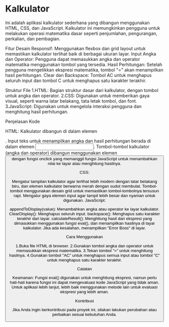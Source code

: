 # Kalkulator
Ini adalah aplikasi kalkulator sederhana yang dibangun menggunakan HTML, CSS, dan JavaScript. Kalkulator ini memungkinkan pengguna untuk melakukan operasi matematika dasar seperti penjumlahan, pengurangan, perkalian, dan pembagian.

Fitur
Desain Responsif: Menggunakan flexbox dan grid layout untuk memastikan kalkulator terlihat baik di berbagai ukuran layar.
Input Angka dan Operator: Pengguna dapat memasukkan angka dan operator matematika menggunakan tombol yang tersedia.
Hasil Perhitungan: Setelah pengguna mengetikkan ekspresi matematika, tombol "=" akan menampilkan hasil perhitungan.
Clear dan Backspace: Tombol AC untuk menghapus seluruh input dan tombol C untuk menghapus satu karakter terakhir.

Struktur File
1.HTML: Bagian struktur dasar dari kalkulator, dengan tombol untuk angka dan operator.
2.CSS: Digunakan untuk memberikan gaya visual, seperti warna latar belakang, tata letak tombol, dan font.
3.JavaScript: Digunakan untuk mengelola interaksi pengguna dan menghitung hasil perhitungan.

Penjelasan Kode

HTML:
Kalkulator dibangun di dalam elemen <div class="calculator">.
Input teks untuk menampilkan angka dan hasil perhitungan berada di dalam elemen <input type="text" id="display">.
Tombol-tombol kalkulator (angka dan operator) dibangun menggunakan elemen <button> dengan fungsi onclick yang memanggil fungsi JavaScript untuk menambahkan nilai ke layar atau menghitung hasilnya.

CSS:

Mengatur tampilan kalkulator agar terlihat lebih modern dengan latar belakang biru, dan elemen kalkulator berwarna merah dengan sudut membulat.
Tombol-tombol menggunakan desain grid untuk memastikan tombol-tombolnya tersusun rapi.
Mengatur gaya elemen input agar tampil lebih besar dan nyaman untuk digunakan.
JavaScript:

appendToDisplay(value): Menambahkan angka atau operator ke layar kalkulator.
ClearDisplay(): Menghapus seluruh input.
backspace(): Menghapus satu karakter terakhir dari layar.
calculateResult(): Menghitung hasil dari ekspresi yang dimasukkan menggunakan fungsi eval(), dan menampilkan hasilnya di layar kalkulator. Jika ada kesalahan, menampilkan "Error Boss" di layar.

Cara Menggunakan

1.Buka file HTML di browser.
2.Gunakan tombol angka dan operator untuk memasukkan ekspresi matematika.
3.Tekan tombol "=" untuk menghitung hasilnya.
4.Gunakan tombol "AC" untuk menghapus semua input atau tombol "C" untuk menghapus satu karakter terakhir.

Catatan

Keamanan: Fungsi eval() digunakan untuk menghitung ekspresi, namun perlu hati-hati karena fungsi ini dapat mengevaluasi kode JavaScript yang tidak aman. Untuk aplikasi lebih lanjut, lebih baik menggunakan metode lain untuk evaluasi ekspresi yang lebih aman.

Kontribusi

Jika Anda ingin berkontribusi pada proyek ini, silakan lakukan perubahan atau perbaikan sesuai kebutuhan Anda.
